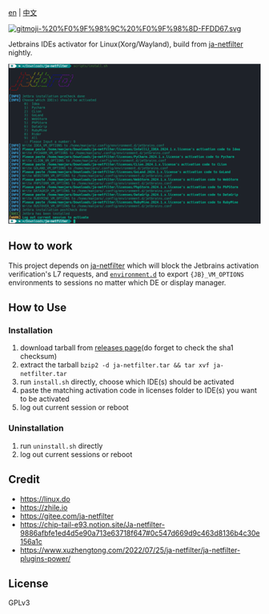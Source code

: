 [en](https://github.com/dhay3/ja-netfilter/blob/main/README.md) | [中文](https://github.com/dhay3/ja-netfilter/blob/main/docs/README-zh_cn.md)

[![gitmoji-%20%F0%9F%98%9C%20%F0%9F%98%8D-FFDD67.svg](https://img.shields.io/badge/gitmoji-%20😜%20😍-FFDD67.svg?style=flat-square)](https://gitmoji.dev)

Jetbrains IDEs activator for Linux(Xorg/Wayland), build from [ja-netfilter](https://gitee.com/ja-netfilter) nightly.

![image](https://raw.githubusercontent.com/dhay3/ja-netfilter/refs/heads/main/assests/2024-10-22_15-10-59.png)

## How to work

This project depends on 
[ja-netfilter](https://gitee.com/ja-netfilter) 
which will block the Jetbrains activation verification's L7 requests, and
[`environment.d`](https://www.freedesktop.org/software/systemd/man/latest/environment.d.html) 
to export `{JB}_VM_OPTIONS` environments to sessions no matter which DE or display manager.

## How to Use

### Installation

1. download tarball from [releases page](https://github.com/dhay3/ja-netfilter/releases)(do forget to check the sha1 checksum)
2. extract the tarball `bzip2 -d ja-netfilter.tar && tar xvf ja-netfilter.tar`
3. run `install.sh` directly, choose which IDE(s) should be activated
4. paste the matching activation code in licenses folder to IDE(s) you want to be activated
5. log out current session or reboot

### Uninstallation

1. run `uninstall.sh` directly
2. log out current sessions or reboot

## Credit

- https://linux.do
- https://zhile.io
- https://gitee.com/ja-netfilter
- https://chip-tail-e93.notion.site/Ja-netfilter-9886afbfe1ed4d5e90a713e63718f647#0c547d669d9c463d8136b4c30e156a1c
- https://www.xuzhengtong.com/2022/07/25/ja-netfilter/ja-netfilter-plugins-power/

## License

GPLv3
